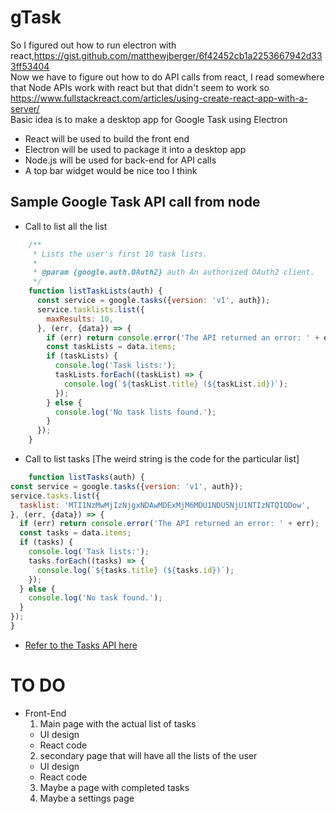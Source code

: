 # gTask
So I figured out how to run electron with react,https://gist.github.com/matthewjberger/6f42452cb1a2253667942d333ff53404  
Now we have to figure out how to do API calls from react, I read somewhere that Node APIs work with react but that didn't seem to work so https://www.fullstackreact.com/articles/using-create-react-app-with-a-server/  
Basic idea is to make a desktop app for Google Task using Electron
  * React will be used to build the front end
  * Electron will be used to package it into a desktop app
  * Node.js will be used for back-end for API calls
  * A top bar widget would be nice too I think
## Sample Google Task API call from node
  * Call to list all the list
  ```javascript
      /**
       * Lists the user's first 10 task lists.
       *
       * @param {google.auth.OAuth2} auth An authorized OAuth2 client.
       */
      function listTaskLists(auth) {
        const service = google.tasks({version: 'v1', auth});
        service.tasklists.list({
          maxResults: 10,
        }, (err, {data}) => {
          if (err) return console.error('The API returned an error: ' + err);
          const taskLists = data.items;
          if (taskLists) {
            console.log('Task lists:');
            taskLists.forEach((taskList) => {
              console.log(`${taskList.title} (${taskList.id})`);
            });
          } else {
            console.log('No task lists found.');
          }
        });
      }
  ```
  * Call to list tasks [The weird string is the code for the particular list]
  ```javascript
      function listTasks(auth) {
  const service = google.tasks({version: 'v1', auth});
  service.tasks.list({
    tasklist: 'MTI1NzMwMjIzNjgxNDAwMDExMjM6MDU1NDU5NjU1NTIzNTQ1ODow',
  }, (err, {data}) => {
    if (err) return console.error('The API returned an error: ' + err);
    const tasks = data.items;
    if (tasks) {
      console.log('Task lists:');
      tasks.forEach((tasks) => {
        console.log(`${tasks.title} (${tasks.id})`);
      });
    } else {
      console.log('No task found.');
    }
  });
}
  ```
  
  * [Refer to the Tasks API here](https://developers.google.com/tasks/v1/reference/tasklists/list)
# TO DO
  * Front-End
    1. Main page with the actual list of tasks
      * UI design
      * React code
    2. secondary page that will have all the lists of the user
      * UI design
      * React code
    3. Maybe a page with completed tasks
    4. Maybe a settings page
